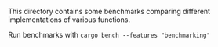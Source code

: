 This directory contains some benchmarks comparing different implementations of various functions.

Run benchmarks with `cargo bench --features "benchmarking"`
